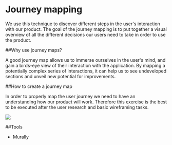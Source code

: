 # Journey mapping

We use this technique to discover different steps in the user's interaction with our product. The goal of the journey mapping is to put together a visual overview of all the different decisions our users need to take in order to use the product.

##Why use journey maps?

A good journey map allows us to immerse ourselves in the user's mind, and gain a birds-eye view of their interaction with the application. By mapping a potentially complex series of interactions, it can help us to see undeveloped sections and unveil new potential for improvements.

##How to create a journey map

In order to properly map the user journey we need to have an understanding how our product will work. Therefore this exercise is the best to be executed after the user research and basic wireframing tasks.

![](https://cloud.githubusercontent.com/assets/2378022/7433804/5b9f6bce-f035-11e4-9fb8-441a5109c9fd.png)

##Tools

* Murally